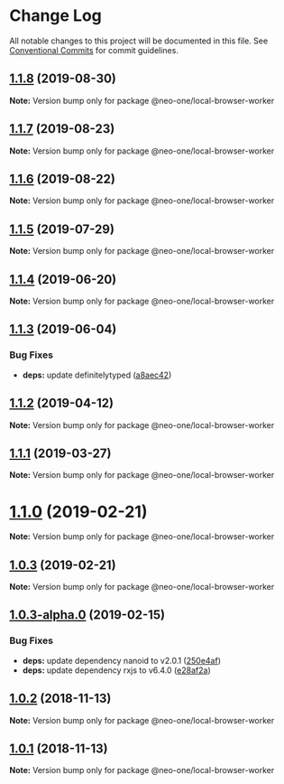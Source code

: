 # Change Log

All notable changes to this project will be documented in this file.
See [Conventional Commits](https://conventionalcommits.org) for commit guidelines.

## [1.1.8](https://github.com/neo-one-suite/neo-one/compare/@neo-one/local-browser-worker@1.1.7...@neo-one/local-browser-worker@1.1.8) (2019-08-30)

**Note:** Version bump only for package @neo-one/local-browser-worker





## [1.1.7](https://github.com/neo-one-suite/neo-one/compare/@neo-one/local-browser-worker@1.1.6...@neo-one/local-browser-worker@1.1.7) (2019-08-23)

**Note:** Version bump only for package @neo-one/local-browser-worker





## [1.1.6](https://github.com/neo-one-suite/neo-one/compare/@neo-one/local-browser-worker@1.1.5...@neo-one/local-browser-worker@1.1.6) (2019-08-22)

**Note:** Version bump only for package @neo-one/local-browser-worker





## [1.1.5](https://github.com/neo-one-suite/neo-one/compare/@neo-one/local-browser-worker@1.1.4...@neo-one/local-browser-worker@1.1.5) (2019-07-29)

**Note:** Version bump only for package @neo-one/local-browser-worker





## [1.1.4](https://github.com/neo-one-suite/neo-one/compare/@neo-one/local-browser-worker@1.1.3...@neo-one/local-browser-worker@1.1.4) (2019-06-20)

**Note:** Version bump only for package @neo-one/local-browser-worker





## [1.1.3](https://github.com/neo-one-suite/neo-one/compare/@neo-one/local-browser-worker@1.1.2...@neo-one/local-browser-worker@1.1.3) (2019-06-04)


### Bug Fixes

* **deps:** update definitelytyped ([a8aec42](https://github.com/neo-one-suite/neo-one/commit/a8aec42))





## [1.1.2](https://github.com/neo-one-suite/neo-one/compare/@neo-one/local-browser-worker@1.1.1...@neo-one/local-browser-worker@1.1.2) (2019-04-12)

**Note:** Version bump only for package @neo-one/local-browser-worker





## [1.1.1](https://github.com/neo-one-suite/neo-one/compare/@neo-one/local-browser-worker@1.1.0...@neo-one/local-browser-worker@1.1.1) (2019-03-27)

**Note:** Version bump only for package @neo-one/local-browser-worker





# [1.1.0](https://github.com/neo-one-suite/neo-one/compare/@neo-one/local-browser-worker@1.0.3...@neo-one/local-browser-worker@1.1.0) (2019-02-21)

**Note:** Version bump only for package @neo-one/local-browser-worker





## [1.0.3](https://github.com/neo-one-suite/neo-one/compare/@neo-one/local-browser-worker@1.0.3-alpha.0...@neo-one/local-browser-worker@1.0.3) (2019-02-21)

**Note:** Version bump only for package @neo-one/local-browser-worker





## [1.0.3-alpha.0](https://github.com/neo-one-suite/neo-one/compare/@neo-one/local-browser-worker@1.0.2...@neo-one/local-browser-worker@1.0.3-alpha.0) (2019-02-15)


### Bug Fixes

* **deps:** update dependency nanoid to v2.0.1 ([250e4af](https://github.com/neo-one-suite/neo-one/commit/250e4af))
* **deps:** update dependency rxjs to v6.4.0 ([e28af2a](https://github.com/neo-one-suite/neo-one/commit/e28af2a))





## [1.0.2](https://github.com/neo-one-suite/neo-one/compare/@neo-one/local-browser-worker@1.0.1...@neo-one/local-browser-worker@1.0.2) (2018-11-13)

**Note:** Version bump only for package @neo-one/local-browser-worker





## [1.0.1](https://github.com/neo-one-suite/neo-one/compare/@neo-one/local-browser-worker@1.0.0...@neo-one/local-browser-worker@1.0.1) (2018-11-13)

**Note:** Version bump only for package @neo-one/local-browser-worker
